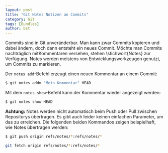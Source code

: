 ```yaml
---
layout: post
title: "Git Notes Notizen an Commits"
category: Git
tags: [Bundles]
author: bst
---
```


Commits sind in Git unveränderbar. Man kann zwar Commits kopieren und dabei ändern, doch dann entsteht ein neues Commit. Möchte man Commits nachträglich mitKommentaren versehen, stehen \stichwort{Notes} zur Verfügung. Notes werden	meistens von Entwicklungswerkzeugen genutzt, um Commits zu markieren.		

Der `notes add`-Befehl erzeugt einen neuen Kommentar an einem Commit:		

```bash
$ git notes addm "Mein Kommentar" HEAD		
```

Mit dem `notes show`-Befehl kann der Kommentar wieder angezeigt werden:		

```bash
$ git notes show HEAD		
```

**Achtung:** Notes werden nicht automatisch beim Push oder Pull zwischen Repositorys übertragen. Es gibt auch leider keinen einfachen Parameter,
um das zu erreichen. Die folgenden beiden Kommandos	zeigen beispielhaft, wie Notes übertragen werden:

```bash
$ git push origin refs/notes/*:refs/notes/*		
```

```bash
git fetch origin refs/notes/*:refs/notes/*		
```
